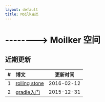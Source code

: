 ```yaml
---
layout: default
title: Moilk主页
---
```

# --------> Moilker 空间

## 近期更新

| # | 博文 | 更新时间 |
| :--:| :-- | :---: |
| 1 | [rolling stone](http://duras.wang/Blog/2016/02/01/RollingStone/) | 2016-02-12 |
| 2 | [gradle入门](http://duras.wang/Blog/2016/01/29/gradle/) | 2015-12-31 |